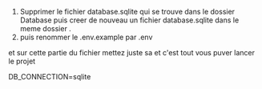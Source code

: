 1)  Supprimer le fichier database.sqlite qui se trouve dans le dossier Database puis creer de nouveau un fichier database.sqlite dans le meme dossier .
2)  puis renommer le .env.example par .env 

et sur cette partie du fichier mettez juste sa et c'est tout vous puver lancer le projet 

DB_CONNECTION=sqlite